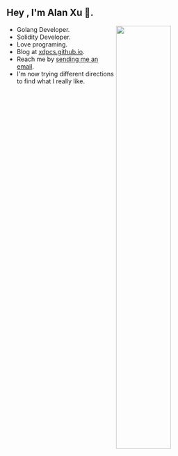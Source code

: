 ## Hey , I'm Alan Xu 👋.

<a href="https://github.com/XdpCs">
  <img align="right" src="https://github-readme-stats-git-masterrstaa-rickstaa.vercel.app/api?username=XdpCs&show_icons=true&include_all_commits=true&hide=issues&cache_seconds=1800&title_color=000&icon_color=0099ff&count_private=true&text_color=000&bg_color=ffffff&hide_border=true" width="50%"/>
</a>

* Golang Developer.
* Solidity Developer.
* Love programing.
* Blog at [xdpcs.github.io](https://xdpcs.github.io).
* Reach me by [sending me an email](mailto:xdpcsyy@gmail.com).
* I'm now trying different directions to find what I really like.
